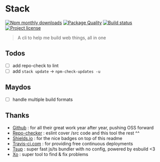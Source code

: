 # Stack

[![Npm monthly downloads](https://img.shields.io/npm/dm/shuunen-stack.svg?color=informational)](https://www.npmjs.com/package/shuunen-stack)
[![Package Quality](https://npm.packagequality.com/shield/shuunen-stack.svg)](https://packagequality.com/#?package=shuunen-stack)
[![Build status](https://travis-ci.com/Shuunen/stack.svg?branch=master)](https://travis-ci.com/Shuunen/stack)
[![Project license](https://img.shields.io/github/license/Shuunen/stack.svg?color=informational)](https://github.com/Shuunen/stack/blob/master/LICENSE)

> A cli to help me build web things, all in one

## Todos

- [ ] add repo-check to lint
- [ ] add `stack update` -> `npm-check-updates -u`

## Maydos

- [ ] handle multiple build formats

## Thanks

- [Github](https://github.com) : for all their great work year after year, pushing OSS forward
- [Repo-checker](https://github.com/Shuunen/repo-checker) : eslint cover /src code and this tool the rest ^^
- [Shields.io](https://shields.io) : for the nice badges on top of this readme
- [Travis-ci.com](https://travis-ci.com) : for providing free continuous deployments
- [Tsup](https://github.com/egoist/tsup) : super fast js/ts bundler with no config, powered by esbuild <3
- [Xo](https://github.com/xojs/xo) : super tool to find & fix problems
